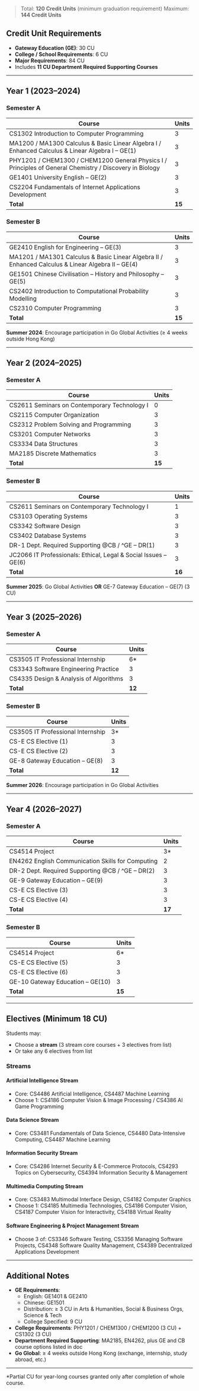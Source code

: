 > Total: **120 Credit Units** (minimum graduation requirement) Maximum: **144 Credit Units**

## Credit Unit Requirements
- **Gateway Education (GE)**: 30 CU
- **College / School Requirements**: 6 CU
- **Major Requirements**: 84 CU  
- Includes **11 CU Department Required Supporting Courses**

---

## Year 1 (2023–2024)

### Semester A
| Course | Units |
|--------|-------|
| CS1302 Introduction to Computer Programming | 3 |
| MA1200 / MA1300 Calculus & Basic Linear Algebra I / Enhanced Calculus & Linear Algebra I – GE(1) | 3 |
| PHY1201 / CHEM1300 / CHEM1200 General Physics I / Principles of General Chemistry / Discovery in Biology | 3 |
| GE1401 University English – GE(2) | 3 |
| CS2204 Fundamentals of Internet Applications Development | 3 |
| **Total** | **15** |

### Semester B
| Course | Units |
|--------|-------|
| GE2410 English for Engineering – GE(3) | 3 |
| MA1201 / MA1301 Calculus & Basic Linear Algebra II / Enhanced Calculus & Linear Algebra II – GE(4) | 3 |
| GE1501 Chinese Civilisation – History and Philosophy – GE(5) | 3 |
| CS2402 Introduction to Computational Probability Modelling | 3 |
| CS2310 Computer Programming | 3 |
| **Total** | **15** |

**Summer 2024**: Encourage participation in Go Global Activities (≥ 4 weeks outside Hong Kong)

---

## Year 2 (2024–2025)

### Semester A
| Course | Units |
|--------|-------|
| CS2611 Seminars on Contemporary Technology I | 0 |
| CS2115 Computer Organization | 3 |
| CS2312 Problem Solving and Programming | 3 |
| CS3201 Computer Networks | 3 |
| CS3334 Data Structures | 3 |
| MA2185 Discrete Mathematics | 3 |
| **Total** | **15** |

### Semester B
| Course | Units |
|--------|-------|
| CS2611 Seminars on Contemporary Technology I | 1 |
| CS3103 Operating Systems | 3 |
| CS3342 Software Design | 3 |
| CS3402 Database Systems | 3 |
| DR-1 Dept. Required Supporting @CB / ^GE – DR(1) | 3 |
| JC2066 IT Professionals: Ethical, Legal & Social Issues – GE(6) | 3 |
| **Total** | **16** |

**Summer 2025**: Go Global Activities **OR** GE-7 Gateway Education – GE(7) (3 CU)

---

## Year 3 (2025–2026)

### Semester A
| Course | Units |
|--------|-------|
| CS3505 IT Professional Internship | 6* |
| CS3343 Software Engineering Practice | 3 |
| CS4335 Design & Analysis of Algorithms | 3 |
| **Total** | **12** |

### Semester B
| Course | Units |
|--------|-------|
| CS3505 IT Professional Internship | 3* |
| CS-E CS Elective (1) | 3 |
| CS-E CS Elective (2) | 3 |
| GE-8 Gateway Education – GE(8) | 3 |
| **Total** | **12** |

**Summer 2026**: Encourage participation in Go Global Activities

---

## Year 4 (2026–2027)

### Semester A
| Course | Units |
|--------|-------|
| CS4514 Project | 3* |
| EN4262 English Communication Skills for Computing | 2 |
| DR-2 Dept. Required Supporting @CB / ^GE – DR(2) | 3 |
| GE-9 Gateway Education – GE(9) | 3 |
| CS-E CS Elective (3) | 3 |
| CS-E CS Elective (4) | 3 |
| **Total** | **17** |

### Semester B
| Course | Units |
|--------|-------|
| CS4514 Project | 6* |
| CS-E CS Elective (5) | 3 |
| CS-E CS Elective (6) | 3 |
| GE-10 Gateway Education – GE(10) | 3 |
| **Total** | **15** |

---

## Electives (Minimum 18 CU)
Students may:
- Choose a **stream** (3 stream core courses + 3 electives from list)  
- Or take any 6 electives from list  

### Streams
#### Artificial Intelligence Stream
- Core: CS4486 Artificial Intelligence, CS4487 Machine Learning  
- Choose 1: CS4186 Computer Vision & Image Processing / CS4386 AI Game Programming  

#### Data Science Stream
- Core: CS3481 Fundamentals of Data Science, CS4480 Data-Intensive Computing, CS4487 Machine Learning  

#### Information Security Stream
- Core: CS4286 Internet Security & E-Commerce Protocols, CS4293 Topics on Cybersecurity, CS4394 Information Security & Management  

#### Multimedia Computing Stream
- Core: CS3483 Multimodal Interface Design, CS4182 Computer Graphics  
- Choose 1: CS4185 Multimedia Technologies, CS4186 Computer Vision, CS4187 Computer Vision for Interactivity, CS4188 Virtual Reality  

#### Software Engineering & Project Management Stream
- Choose 3 of: CS3346 Software Testing, CS3356 Managing Software Projects, CS4348 Software Quality Management, CS4389 Decentralized Applications Development  

---

## Additional Notes
- **GE Requirements**:  
  - English: GE1401 & GE2410  
  - Chinese: GE1501  
  - Distribution: ≥ 3 CU in Arts & Humanities, Social & Business Orgs, Science & Tech  
  - College Specified: 9 CU  
- **College Requirements**: PHY1201 / CHEM1300 / CHEM1200 (3 CU) + CS1302 (3 CU)  
- **Department Required Supporting**: MA2185, EN4262, plus GE and CB course options listed in doc  
- **Go Global**: ≥ 4 weeks outside Hong Kong (exchange, internship, study abroad, etc.)  

---

*Partial CU for year-long courses granted only after completion of whole course.  
